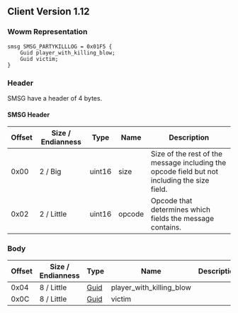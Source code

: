 ## Client Version 1.12

### Wowm Representation
```rust,ignore
smsg SMSG_PARTYKILLLOG = 0x01F5 {
    Guid player_with_killing_blow;
    Guid victim;
}
```
### Header
SMSG have a header of 4 bytes.

#### SMSG Header
| Offset | Size / Endianness | Type   | Name   | Description |
| ------ | ----------------- | ------ | ------ | ----------- |
| 0x00   | 2 / Big           | uint16 | size   | Size of the rest of the message including the opcode field but not including the size field.|
| 0x02   | 2 / Little        | uint16 | opcode | Opcode that determines which fields the message contains.|

### Body

| Offset | Size / Endianness | Type | Name | Description | Comment |
| ------ | ----------------- | ---- | ---- | ----------- | ------- |
| 0x04 | 8 / Little | [Guid](../spec/packed-guid.md) | player_with_killing_blow |  |  |
| 0x0C | 8 / Little | [Guid](../spec/packed-guid.md) | victim |  |  |


